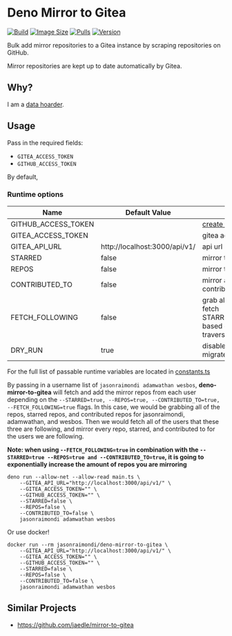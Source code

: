 # Deno Mirror to Gitea

[![Build](https://img.shields.io/docker/cloud/build/jasonraimondi/deno-mirror-to-gitea?style=flat-square)](https://hub.docker.com/r/jasonraimondi/deno-mirror-to-gitea/)
[![Image Size](https://img.shields.io/docker/image-size/jasonraimondi/deno-mirror-to-gitea?style=flat-square)](https://hub.docker.com/r/jasonraimondi/deno-mirror-to-gitea/)
[![Pulls](https://img.shields.io/docker/pulls/jasonraimondi/deno-mirror-to-gitea?style=flat-square)](https://hub.docker.com/r/jasonraimondi/deno-mirror-to-gitea/)
[![Version](https://img.shields.io/docker/v/jasonraimondi/deno-mirror-to-gitea?style=flat-square)](https://hub.docker.com/r/jasonraimondi/deno-mirror-to-gitea/)

Bulk add mirror repositories to a Gitea instance by scraping repositories on GitHub. 

Mirror repositories are kept up to date automatically by Gitea.

## Why?

I am a [data hoarder](https://www.reddit.com/r/DataHoarder/).

## Usage

Pass in the required fields:

* `GITEA_ACCESS_TOKEN`
* `GITHUB_ACCESS_TOKEN`

By default, 

### Runtime options

| Name               | Default Value                 | Description |
|--------------------|-------------------------------| ------------|
|GITHUB_ACCESS_TOKEN | <required>                    | <a href="https://github.com/settings/tokens/new?description=deno-mirror-to-gitea&scopes=public_repo" target="_blank" rel="noopener noreferrer">create a github access token</a>  |
|GITEA_ACCESS_TOKEN  | <required>                    | gitea access token |
|GITEA_API_URL       | http://localhost:3000/api/v1/ | api url |
|STARRED             | false                         | mirror the users starred repos |
|REPOS               | false                         | mirror the users public repos |
|CONTRIBUTED_TO      | false                         | mirror any repo the user has contributed to  |
|FETCH_FOLLOWING     | false                         | grab all users you are following, and fetch STARRED/CONTRIUBTED_TO/REPOS based on enabled fields, only traverses 1 depth|
|DRY_RUN             | true                          | disable sandbox/test-mode and migrate the repos|

For the full list of passable runtime variables are located in [constants.ts](./src/constants.ts)

By passing in a username list of `jasonraimondi adamwathan wesbos`, **deno-mirror-to-gitea** will fetch and add the mirror repos from each user depending on the `--STARRED=true, --REPOS=true, --CONTRIBUTED_TO=true, --FETCH_FOLLOWING=true` flags. In this case, we would be grabbing all of the repos, starred repos, and contributed repos for jasonraimondi, adamwathan, and wesbos. Then we would fetch all of the users that these three are following, and mirror every repo, starred, and contributed to for the users we are following.  

**Note: when using `--FETCH_FOLLOWING=true` in combination with the `--STARRED=true --REPOS=true and --CONTRIBUTED_TO=true`, it is going to exponentially increase the amount of repos you are mirroring**

```
deno run --allow-net --allow-read main.ts \
    --GITEA_API_URL="http://localhost:3000/api/v1/" \
    --GITEA_ACCESS_TOKEN="" \
    --GITHUB_ACCESS_TOKEN="" \
    --STARRED=false \
    --REPOS=false \
    --CONTRIBUTED_TO=false \
    jasonraimondi adamwathan wesbos 
```

Or use docker!

```
docker run --rm jasonraimondi/deno-mirror-to-gitea \
    --GITEA_API_URL="http://localhost:3000/api/v1/" \
    --GITEA_ACCESS_TOKEN="" \
    --GITHUB_ACCESS_TOKEN="" \
    --STARRED=false \
    --REPOS=false \
    --CONTRIBUTED_TO=false \
    jasonraimondi adamwathan wesbos
```

## Similar Projects

* https://github.com/jaedle/mirror-to-gitea
